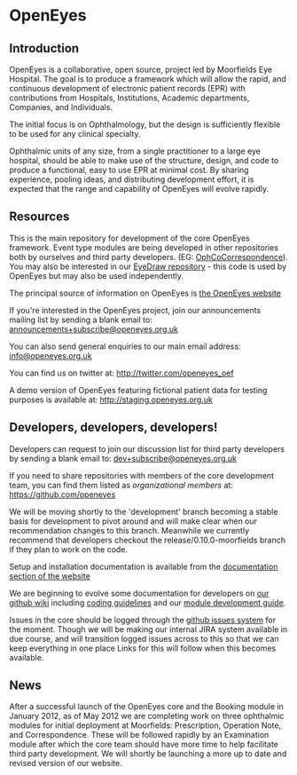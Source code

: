 OpenEyes
========

Introduction
------------

OpenEyes is a collaborative, open source, project led by Moorfields Eye Hospital. The goal is to produce a framework which will allow the rapid, and continuous development of electronic patient records (EPR) with contributions from Hospitals, Institutions, Academic departments, Companies, and Individuals.

The initial focus is on Ophthalmology, but the design is sufficiently flexible to be used for any clinical specialty.

Ophthalmic units of any size, from a single practitioner to a large eye hospital, should be able to make use of the structure, design, and code to produce a functional, easy to use EPR at minimal cost. By sharing experience, pooling ideas, and distributing development effort, it is expected that the range and capability of OpenEyes will evolve rapidly.

Resources
---------

This is the main repository for development of the core OpenEyes framework.  Event type modules are being developed in other repositories both by ourselves and third party developers.  (EG: [OphCoCorrespondence](https://github.com/openeyes/OphCoCorrespondence)).  You may also be interested in our [EyeDraw repository](https://github.com/openeyes/EyeDraw) - this code is used by OpenEyes but may also be used independently.

The principal source of information on OpenEyes is [the OpenEyes website](http://www.openeyes.org.uk)

If you're interested in the OpenEyes project, join our announcements mailing list by sending a blank email to: <announcements+subscribe@openeyes.org.uk>

You can also send general enquiries to our main email address: <info@openeyes.org.uk>

You can find us on twitter at: http://twitter.com/openeyes_oef

A demo version of OpenEyes featuring fictional patient data for testing purposes is available at: <http://staging.openeyes.org.uk>

Developers, developers, developers!
-----------------------------------

Developers can request to join our discussion list for third party developers by sending a blank email to: <dev+subscribe@openeyes.org.uk>

If you need to share repositories with members of the core development team, you can find them listed as _organizational members_ at: <https://github.com/openeyes>

We will be moving shortly to the 'development' branch becoming a stable basis for development to pivot around and will make clear when our recommendation changes to this branch.  Meanwhile we currently recommend that developers checkout the release/0.10.0-moorfields branch if they plan to work on the code.

Setup and installation documentation is available from the [documentation section of the website](http://www.openeyes.org.uk/documentation.html)

We are beginning to evolve some documentation for developers on [our github wiki](https://github.com/openeyes/OpenEyes/wiki) including [coding guidelines](https://github.com/openeyes/OpenEyes/wiki/Coding-Guidelines) and our [module development guide](https://github.com/openeyes/OpenEyes/wiki/Module-Development-Guide).

Issues in the core should be logged through the [github issues system](https://github.com/openeyes/OpenEyes/issues) for the moment.  Though we will be making our internal JIRA system available in due course, and will transition logged issues across to this so that we can keep everything in one place  Links for this will follow when this becomes available.

News
----

After a successful launch of the OpenEyes core and the Booking module in January 2012, as of May 2012 we are completing work on three ophthalmic modules for initial deployment at Moorfields: Prescription, Operation Note, and Correspondence.  These will be followed rapidly by an Examination module after which the core team should have more time to help facilitate third party development.  We will shortly be launching a more up to date and revised version of our website.  


